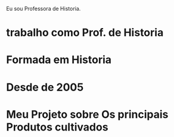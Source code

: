Eu sou Professora de Historia.
# trabalho como Prof. de Historia  
# Formada em Historia
# Desde de 2005
# Meu Projeto sobre Os principais Produtos cultivados
